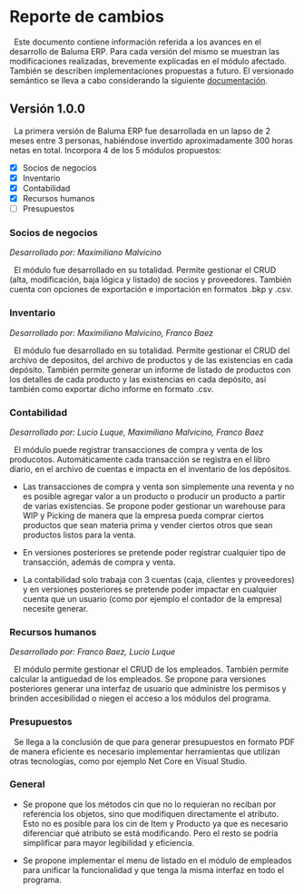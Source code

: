 # Reporte de cambios

&nbsp; Este documento contiene información referida a los avances en el desarrollo de Baluma ERP. Para cada versión del mismo se muestran las modificaciones realizadas, brevemente explicadas en el módulo afectado. También se describen implementaciones propuestas a futuro. El versionado semántico se lleva a cabo considerando la siguiente [documentación](https://semver.org).

## Versión 1.0.0

&nbsp; La primera versión de Baluma ERP fue desarrollada en un lapso de 2 meses entre 3 personas, habiéndose invertido aproximadamente 300 horas netas en total. Incorpora 4 de los 5 módulos propuestos:

- [x] Socios de negocios
- [x] Inventario
- [x] Contabilidad
- [x] Recursos humanos
- [ ] Presupuestos

### Socios de negocios

_Desarrollado por: Maximiliano Malvicino_

&nbsp; El módulo fue desarrollado en su totalidad. Permite gestionar el CRUD (alta, modificación, baja lógica y listado) de socios y proveedores. También cuenta con opciones de exportación e importación en formatos .bkp y .csv.

### Inventario

_Desarrollado por: Maximiliano Malvicino, Franco Baez_

&nbsp; El módulo fue desarrollado en su totalidad. Permite gestionar el CRUD del archivo de depositos, del archivo de productos y de las existencias en cada depósito. También permite generar un informe de listado de productos con los detalles de cada producto y las existencias en cada depósito, así también como exportar dicho informe en formato .csv.

### Contabilidad

_Desarrollado por: Lucio Luque, Maximiliano Malvicino, Franco Baez_

&nbsp; El módulo puede registrar transacciones de compra y venta de los producotos. Automáticamente cada transacción se registra en el libro diario, en el archivo de cuentas e impacta en el inventario de los depósitos.

- Las transacciones de compra y venta son simplemente una reventa y no es posible agregar valor a un producto o producir un producto a partir de varias existencias. Se propone poder gestionar un warehouse para WIP y Picking de manera que la empresa pueda comprar ciertos productos que sean materia prima y vender ciertos otros que sean productos listos para la venta.

- En versiones posteriores se pretende poder registrar cualquier tipo de transacción, además de compra y venta.

- La contabilidad solo trabaja con 3 cuentas (caja, clientes y proveedores) y en versiones posteriores se pretende poder impactar en cualquier cuenta que un usuario (como por ejemplo el contador de la empresa) necesite generar.

### Recursos humanos

_Desarrollado por: Franco Baez, Lucio Luque_

&nbsp; El módulo permite gestionar el CRUD de los empleados. También permite calcular la antiguedad de los empleados. Se propone para versiones posteriores generar una interfaz de usuario que administre los permisos y brinden accesibilidad o niegen el acceso a los módulos del programa.

### Presupuestos

&nbsp; Se llega a la conclusión de que para generar presupuestos en formato PDF de manera eficiente es necesario implementar herramientas que utilizan otras tecnologías, como por ejemplo Net Core en Visual Studio.

### General

- Se propone que los métodos cin que no lo requieran no reciban por referencia los objetos, sino que modifiquen directamente el atributo. Esto no es posible para los cin de Item y Producto ya que es necesario diferenciar qué atributo se está modificando. Pero el resto se podría simplificar para mayor legibilidad y eficiencia.

- Se propone implementar el menu de listado en el módulo de empleados para unificar la funcionalidad y que tenga la misma interfaz en todo el programa.